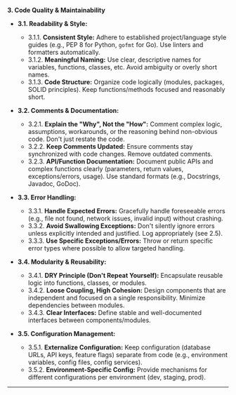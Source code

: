 **3. Code Quality & Maintainability**

*   **3.1. Readability & Style:**
    *   3.1.1. **Consistent Style:** Adhere to established project/language style guides (e.g., PEP 8 for Python, `gofmt` for Go). Use linters and formatters automatically.
    *   3.1.2. **Meaningful Naming:** Use clear, descriptive names for variables, functions, classes, etc. Avoid ambiguity or overly short names.
    *   3.1.3. **Code Structure:** Organize code logically (modules, packages, SOLID principles). Keep functions/methods focused and reasonably short.

*   **3.2. Comments & Documentation:**
    *   3.2.1. **Explain the "Why", Not the "How":** Comment complex logic, assumptions, workarounds, or the reasoning behind non-obvious code. Don't just restate the code.
    *   3.2.2. **Keep Comments Updated:** Ensure comments stay synchronized with code changes. Remove outdated comments.
    *   3.2.3. **API/Function Documentation:** Document public APIs and complex functions clearly (parameters, return values, exceptions/errors, usage). Use standard formats (e.g., Docstrings, Javadoc, GoDoc).

*   **3.3. Error Handling:**
    *   3.3.1. **Handle Expected Errors:** Gracefully handle foreseeable errors (e.g., file not found, network issues, invalid input) without crashing.
    *   3.3.2. **Avoid Swallowing Exceptions:** Don't silently ignore errors unless explicitly intended and justified. Log appropriately (see 2.5).
    *   3.3.3. **Use Specific Exceptions/Errors:** Throw or return specific error types where possible to allow targeted handling.

*   **3.4. Modularity & Reusability:**
    *   3.4.1. **DRY Principle (Don't Repeat Yourself):** Encapsulate reusable logic into functions, classes, or modules.
    *   3.4.2. **Loose Coupling, High Cohesion:** Design components that are independent and focused on a single responsibility. Minimize dependencies between modules.
    *   3.4.3. **Clear Interfaces:** Define stable and well-documented interfaces between components/modules.

*   **3.5. Configuration Management:**
    *   3.5.1. **Externalize Configuration:** Keep configuration (database URLs, API keys, feature flags) separate from code (e.g., environment variables, config files, config services).
    *   3.5.2. **Environment-Specific Config:** Provide mechanisms for different configurations per environment (dev, staging, prod).

---
